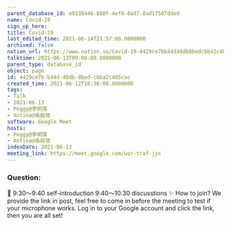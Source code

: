 ```yaml
---
parent_database_id: e9339446-880f-4ef0-8ad7-8ad1f507dded
name: Covid-19
sign_up_here: 
title: Covid-19
last_edited_time: 2021-06-14T21:57:00.0000000
archived: false
notion_url: https://www.notion.so/Covid-19-4429ce7bb44d40db8bedcbba2c405cac
talktime: 2021-06-13T09:00:00.0000000
parent_type: database_id
object: page
id: 4429ce7b-b44d-40db-8bed-cbba2c405cac
created_time: 2021-06-12T16:36:00.0000000
tags:
- Talk
- 2021-06-13
- Peggy@李明霈
- Antina@張庭瑄
software: Google Meet
hosts:
- Peggy@李明霈
- Antina@張庭瑄
indexDate: 2021-06-13
meeting_link: https://meet.google.com/uor-traf-jys
---
```


### Question:


   
   
   
   
   
📅
9:30～9:40 self-introduction
9:40～10:30 discusstions
✨
How to join?
We provide the link in post, feel free to come in before the meeting to test if your microphone works. Log in to your Google account and click the link, then you are all set!

